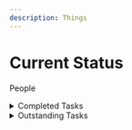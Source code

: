 ```yaml
---
description: Things
---
```


# Current Status

People

<details>

<summary>Completed Tasks</summary>

Things



</details>

<details>

<summary>Outstanding Tasks</summary>

Things

</details>

